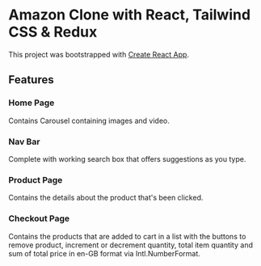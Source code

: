# Amazon Clone with React, Tailwind CSS & Redux

This project was bootstrapped with [Create React App](https://github.com/facebook/create-react-app).

## Features

### Home Page

Contains Carousel containing images and video.

### Nav Bar

Complete with working search box that offers suggestions as you type.

### Product Page

Contains the details about the product that's been clicked.

### Checkout Page

Contains the products that are added to cart in a list with the buttons to remove product, increment or decrement quantity, total item quantity and sum of total price in en-GB format via Intl.NumberFormat.
